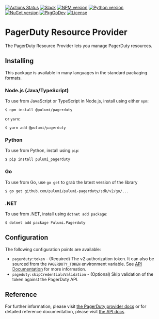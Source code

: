 [![Actions Status](https://github.com/pulumi/pulumi-pagerduty/workflows/master/badge.svg)](https://github.com/pulumi/pulumi-pagerduty/actions)
[![Slack](http://www.pulumi.com/images/docs/badges/slack.svg)](https://slack.pulumi.com)
[![NPM version](https://badge.fury.io/js/%40pulumi%2Fpagerduty.svg)](https://www.npmjs.com/package/@pulumi/pagerduty)
[![Python version](https://badge.fury.io/py/pulumi-pagerduty.svg)](https://pypi.org/project/pulumi-pagerduty)
[![NuGet version](https://badge.fury.io/nu/pulumi.pagerduty.svg)](https://badge.fury.io/nu/pulumi.pagerduty)
[![PkgGoDev](https://pkg.go.dev/badge/github.com/pulumi/pulumi-pagerduty/sdk/v2/go)](https://pkg.go.dev/github.com/pulumi/pulumi-pagerduty/sdk/v2/go)
[![License](https://img.shields.io/npm/l/%40pulumi%2Fpulumi.svg)](https://github.com/pulumi/pulumi-pagerduty/blob/master/LICENSE)

# PagerDuty Resource Provider

The PagerDuty Resource Provider lets you manage PagerDuty resources.

## Installing

This package is available in many languages in the standard packaging formats.

### Node.js (Java/TypeScript)

To use from JavaScript or TypeScript in Node.js, install using either `npm`:

    $ npm install @pulumi/pagerduty

or `yarn`:

    $ yarn add @pulumi/pagerduty

### Python

To use from Python, install using `pip`:

    $ pip install pulumi_pagerduty

### Go

To use from Go, use `go get` to grab the latest version of the library

    $ go get github.com/pulumi/pulumi-pagerduty/sdk/v2/go/...

### .NET

To use from .NET, install using `dotnet add package`:

    $ dotnet add package Pulumi.Pagerduty

## Configuration

The following configuration points are available:

- `pagerduty:token` - (Required) The v2 authorization token. It can also be sourced from the `PAGERDUTY_TOKEN` 
  environment variable. See [API Documentation](https://v2.developer.pagerduty.com/docs/authentication) for more information.
- `pageduty:skipCredentialsValidation` - (Optional) Skip validation of the token against the PagerDuty API.

## Reference

For further information, please visit [the PagerDuty provider docs](https://www.pulumi.com/docs/intro/cloud-providers/pagerduty)
or for detailed reference documentation, please visit [the API docs](https://www.pulumi.com/docs/reference/pkg/pagerduty).
